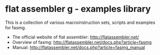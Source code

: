 # flat assembler g - examples library

This is a collection of various macroinstruction sets, scripts and examples for fasmg.

- The official website of flat assembler: http://flatassembler.net/
- Overview of fasmg: http://flatassembler.net/docs.php?article=fasmg
- Manual: http://flatassembler.net/docs.php?article=fasmg_manual